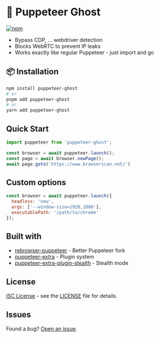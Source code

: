 # 👻 Puppeteer Ghost

[![npm](https://img.shields.io/npm/v/puppeteer-ghost)](https://www.npmjs.com/package/puppeteer-ghost)

- Bypass CDP, ... webdriver detection
- Blocks WebRTC to prevent IP leaks
- Works exactly like regular Puppeteer - just import and go

## 📦 Installation

```bash
npm install puppeteer-ghost
# or
pnpm add puppeteer-ghost
# or
yarn add puppeteer-ghost
```

## Quick Start

```js
import puppeteer from 'puppeteer-ghost';

const browser = await puppeteer.launch();
const page = await browser.newPage();
await page.goto('https://www.browserscan.net/')
```

## Custom options

```js
const browser = await puppeteer.launch({
  headless: 'new',
  args: ['--window-size=1920,1080'],
  executablePath: '/path/to/chrome'
});
```

## Built with

- [rebrowser-puppeteer](https://github.com/rebrowser/rebrowser-puppeteer) - Better Puppeteer fork
- [puppeteer-extra](https://github.com/berstend/puppeteer-extra) - Plugin system
- [puppeteer-extra-plugin-stealth](https://github.com/berstend/puppeteer-extra/tree/master/packages/puppeteer-extra-plugin-stealth) - Stealth mode

## License

[ISC License](LICENSE) - see the [LICENSE](LICENSE) file for details.

## Issues

Found a bug? [Open an issue](https://github.com/ovftank/puppeteer-ghost/issues).
